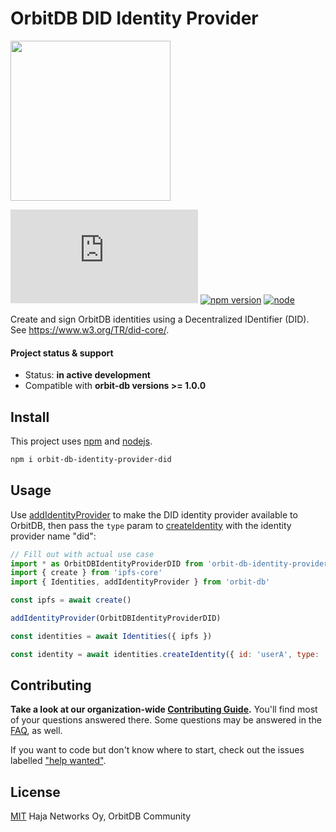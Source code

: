 # OrbitDB DID Identity Provider

<p align="left">
  <img src="https://github.com/orbitdb/orbit-db/blob/main/images/orbit_db_logo_color.png" width="256" />
</p>

[![Matrix](https://img.shields.io/matrix/orbit-db:matrix.org?label=chat%20on%20matrix)](https://app.element.io/#/room/#orbit-db:matrix.org) [![npm version](https://badge.fury.io/js/orbit-db.svg)](https://www.npmjs.com/package/orbit-db-identity-provider-did) [![node](https://img.shields.io/node/v/orbit-db.svg)](https://www.npmjs.com/package/orbit-db-identity-provider-did)

Create and sign OrbitDB identities using a Decentralized IDentifier (DID). See https://www.w3.org/TR/did-core/.

#### Project status & support

* Status: **in active development**
* Compatible with **orbit-db versions >= 1.0.0**

## Install

This project uses [npm](http://npmjs.com/) and [nodejs](https://nodejs.org/).

```sh
npm i orbit-db-identity-provider-did
```

## Usage

Use [addIdentityProvider](https://api.orbitdb.org/module-Identities.html#.addIdentityProvider) to make the DID identity provider available to OrbitDB, then pass the `type` param to [createIdentity](https://api.orbitdb.org/module-Identities-Identities.html#createIdentity) with the identity provider name "did":

```js
// Fill out with actual use case
import * as OrbitDBIdentityProviderDID from 'orbit-db-identity-provider-did'
import { create } from 'ipfs-core'
import { Identities, addIdentityProvider } from 'orbit-db'

const ipfs = await create()

addIdentityProvider(OrbitDBIdentityProviderDID)

const identities = await Identities({ ipfs })

const identity = await identities.createIdentity({ id: 'userA', type: 'ethereum' }) // you can now use this with your OrbitDB databases.
```

## Contributing

**Take a look at our organization-wide [Contributing Guide](https://github.com/orbitdb/welcome/blob/master/contributing.md).** You'll find most of your questions answered there. Some questions may be answered in the [FAQ](FAQ.md), as well.

If you want to code but don't know where to start, check out the issues labelled ["help wanted"](https://github.com/orbitdb/orbit-db/issues?q=is%3Aopen+is%3Aissue+label%3A%22help+wanted%22+sort%3Areactions-%2B1-desc).

## License

[MIT](LICENSE) Haja Networks Oy, OrbitDB Community